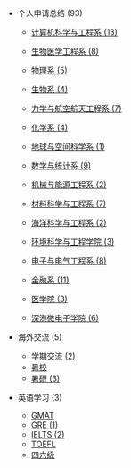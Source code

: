 - 个人申请总结 (93)

  - [计算机科学与工程系 (13)](grad-application/computer-science-and-engineering/README.md)

  - [生物医学工程系 (8)](grad-application/biomedical-engineering/README.md)

  - [物理系 (5)](grad-application/physics/README.md)

  - [生物系 (4)](grad-application/biology/README.md)

  - [力学与航空航天工程系 (7)](grad-application/mechanics-and-aerospace-engineering/README.md)

  - [化学系 (4)](grad-application/chemistry/README.md)

  - [地球与空间科学系 (1)](grad-application/earth-and-space-science/README.md)

  - [数学与统计系 (9)](grad-application/math/README.md)

  - [机械与能源工程系 (2)](grad-application/mechanical-and-energy-engineering/README.md)

  - [材料科学与工程系 (7)](grad-application/materials-science-and-engineering/README.md)

  - [海洋科学与工程系 (2)](grad-application/marine-science-and-engineering/README.md)

  - [环境科学与工程学院 (3)](grad-application/environmental-science-and-engineering/README.md)

  - [电子与电气工程系 (8)](grad-application/electronic-and-electrical-engineering/README.md)

  - [金融系 (11)](grad-application/finance/README.md)

  - [医学院 (3)](grad-application/medicine/README.md)

  - [深港微电子学院 (6)](grad-application/school_of_microelectronics/README.md)

    

- 海外交流 (5)

  - [学期交流 (2)](oversea-program/semester-program/README.md)
  - [暑校 ](oversea-program/summer-school/README.md)
  - [暑研 (3)](oversea-program/summer-research/README.md)

- 英语学习 (3)

  - [GMAT ](英语学习/GMAT/README.md)
  - [GRE (1)](英语学习/GRE/README.md)
  - [IELTS (2)](英语学习/IELTS/README.md)
  - [TOEFL ](英语学习/TOEFL/README.md)
  - [四六级 ](英语学习/四六级/README.md)


